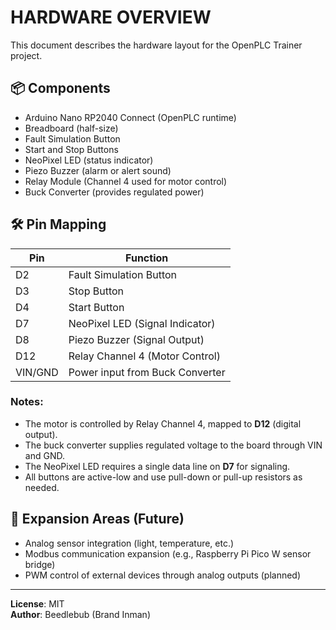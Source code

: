 # HARDWARE OVERVIEW

This document describes the hardware layout for the OpenPLC Trainer project.

## 📦 Components

- Arduino Nano RP2040 Connect (OpenPLC runtime)
- Breadboard (half-size)
- Fault Simulation Button
- Start and Stop Buttons
- NeoPixel LED (status indicator)
- Piezo Buzzer (alarm or alert sound)
- Relay Module (Channel 4 used for motor control)
- Buck Converter (provides regulated power)

## 🛠 Pin Mapping

| Pin | Function                        |
|-----|---------------------------------|
| D2  | Fault Simulation Button         |
| D3  | Stop Button                     |
| D4  | Start Button                    |
| D7  | NeoPixel LED (Signal Indicator) |
| D8  | Piezo Buzzer (Signal Output)    |
| D12 | Relay Channel 4 (Motor Control) |
| VIN/GND | Power input from Buck Converter |

### Notes:
- The motor is controlled by Relay Channel 4, mapped to **D12** (digital output).
- The buck converter supplies regulated voltage to the board through VIN and GND.
- The NeoPixel LED requires a single data line on **D7** for signaling.
- All buttons are active-low and use pull-down or pull-up resistors as needed.

## 📍 Expansion Areas (Future)

- Analog sensor integration (light, temperature, etc.)
- Modbus communication expansion (e.g., Raspberry Pi Pico W sensor bridge)
- PWM control of external devices through analog outputs (planned)

---

**License**: MIT  
**Author**: Beedlebub (Brand Inman) 
